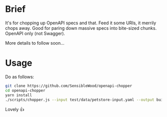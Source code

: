 # Brief

It's for chopping up OpenAPI specs and that. Feed it some URIs, it merrily chops away. Good for paring down massive specs into bite-sized chunks. OpenAPI only (not Swagger).

More details to follow soon...

# Usage

Do as follows:

```bash
git clone https://github.com/SensibleWood/openapi-chopper
cd openapi-chopper
yarn install
./scripts/chopper.js --input test/data/petstore-input.yaml --output build/test-output.yaml /pet
```

Lovely :thumbsup:
